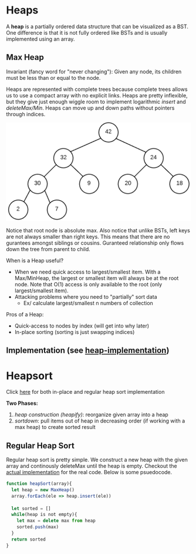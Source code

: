 # Heaps 
A **heap** is a partially ordered data structure that can be visualized as a BST. One difference is that it is not fully ordered like BSTs and is usually implemented using an array. 

## Max Heap
Invariant (fancy word for "never changing"): Given any node, its children must be less than or equal to the node. 

Heaps are represented with complete trees because complete trees allows us to use a compact array with no explicit links. Heaps are pretty inflexible, but they give just enough wiggle room to implement logarithmic *insert* and *deleteMax/Min*. Heaps can move up and down paths without pointers through indices.

![max-heap](https://github.com/eric2523/eze-study-guide/blob/main/data-structures/heaps/max-heap.png?raw=true)

Notice that root node is absolute max. Also notice that unlike BSTs, left keys are not always smaller than right keys. This means that there are no gurantees amongst siblings or cousins. Guranteed relationship only flows down the tree from parent to child. 

When is a Heap useful?
* When we need quick access to largest/smallest item. With a Max/MinHeap, the largest or smallest item will always be at the root node. Note that O(1) access is only available to the root (only largest/smallest item). 
* Attacking problems where you need to "partially" sort data
  * Ex/ calculate largest/smallest n numbers of collection 

Pros of a Heap:
* Quick-access to nodes by index (will get into why later)
* In-place sorting (sorting is just swapping indices)

## Implementation (see [heap-implementation](https://github.com/eric2523/eze-study-guide/blob/main/data-structures/heaps/implement-heap-solution.js))

# Heapsort

Click [here](https://github.com/eric2523/eze-study-guide/blob/main/data-structures/heaps/heapsort.js) for both in-place and regular heap sort implementation

**Two Phases:**
1. *heap construction (heapify)*: reorganize given array into a heap 
2. *sortdown*: pull items out of heap in decreasing order (if working with a max heap) to create sorted result 

## Regular Heap Sort
Regular heap sort is pretty simple. We construct a new heap with the given array and continously deleteMax until the heap is empty. Checkout the [actual implementation](https://github.com/eric2523/eze-study-guide/blob/main/data-structures/heaps/heapsort.js) for the real code. Below is some psuedocode. 
```js
function heapSort(array){
  let heap = new MaxHeap()
  array.forEach(ele => heap.insert(ele))

  let sorted = []
  while(heap is not empty){
    let max = delete max from heap 
    sorted.push(max)
  }
  return sorted
}
```